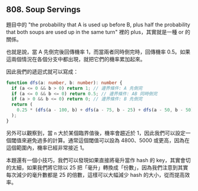 ## 808. Soup Servings

題目中的 "the probability that A is used up before B, plus half the probability that both soups are used up in the same turn" 裡的 plus，其實就是一種 or 的關係。

也就是說，當 A 先倒完後回傳機率 1，而當兩者同時倒完時，回傳機率 0.5。如果這兩個情況在各個分支中都出現，就把它們的機率累加起來。

因此我們的遞迴式就可以寫成：

```ts
function dfs(a: number, b: number): number {
  if (a <= 0 && b > 0) return 1; // 邊界條件: A 先倒完
  if (a <= 0 && b <= 0) return 0.5; // 邊界條件: AB 同時倒完
  if (a > 0 && b <= 0) return 0; // 邊界條件: B 先倒完
  return (
    0.25 * (dfs(a - 100, b) + dfs(a - 75, b - 25) + dfs(a - 50, b - 50) + dfs(a - 25, b - 75))
  );
}
```

另外可以觀察到，當 `n` 大於某個臨界值後，機率會趨近於 1，因此我們可以設定一個閾值來避免過多的計算。通常這個閾值可以設為 4800、5000 或更高，因為在這個範圍內，機率已經非常接近 1。

本題還有一個小技巧，我們可以發現如果直接將毫升當作 hash 的 key，其實會切的太細，如果我們將它除以 25 把「毫升」轉換成「份數」，因為我們注意到其實每次減少的毫升數都是 25 的倍數，這樣可以大幅減少 hash 的大小，從而提高效率。
